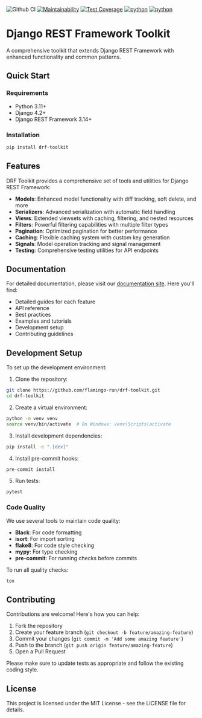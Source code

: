 ![Github CI](https://github.com/flamingo-run/drf-toolkit/workflows/Github%20CI/badge.svg)
[![Maintainability](https://api.codeclimate.com/v1/badges/146215786039817ac8bc/maintainability)](https://codeclimate.com/github/flamingo-run/drf-toolkit/maintainability)
[![Test Coverage](https://api.codeclimate.com/v1/badges/146215786039817ac8bc/test_coverage)](https://codeclimate.com/github/flamingo-run/drf-toolkit/test_coverage)
[![python](https://img.shields.io/badge/python-3.11-blue.svg)](https://www.python.org/downloads/release/python-3110/)
[![python](https://img.shields.io/badge/python-3.12-blue.svg)](https://www.python.org/downloads/release/python-3120/)

# Django REST Framework Toolkit

A comprehensive toolkit that extends Django REST Framework with enhanced functionality and common patterns.

## Quick Start

### Requirements
- Python 3.11+
- Django 4.2+
- Django REST Framework 3.14+

### Installation

```bash
pip install drf-toolkit
```

## Features

DRF Toolkit provides a comprehensive set of tools and utilities for Django REST Framework:

- **Models**: Enhanced model functionality with diff tracking, soft delete, and more
- **Serializers**: Advanced serialization with automatic field handling
- **Views**: Extended viewsets with caching, filtering, and nested resources
- **Filters**: Powerful filtering capabilities with multiple filter types
- **Pagination**: Optimized pagination for better performance
- **Caching**: Flexible caching system with custom key generation
- **Signals**: Model operation tracking and signal management
- **Testing**: Comprehensive testing utilities for API endpoints

## Documentation

For detailed documentation, please visit our [documentation site](docs/). Here you'll find:

- Detailed guides for each feature
- API reference
- Best practices
- Examples and tutorials
- Development setup
- Contributing guidelines

## Development Setup

To set up the development environment:

1. Clone the repository:
```bash
git clone https://github.com/flamingo-run/drf-toolkit.git
cd drf-toolkit
```

2. Create a virtual environment:
```bash
python -m venv venv
source venv/bin/activate  # On Windows: venv\Scripts\activate
```

3. Install development dependencies:
```bash
pip install -e ".[dev]"
```

4. Install pre-commit hooks:
```bash
pre-commit install
```

5. Run tests:
```bash
pytest
```

### Code Quality

We use several tools to maintain code quality:

- **Black**: For code formatting
- **isort**: For import sorting
- **flake8**: For code style checking
- **mypy**: For type checking
- **pre-commit**: For running checks before commits

To run all quality checks:
```bash
tox
```

## Contributing

Contributions are welcome! Here's how you can help:

1. Fork the repository
2. Create your feature branch (`git checkout -b feature/amazing-feature`)
3. Commit your changes (`git commit -m 'Add some amazing feature'`)
4. Push to the branch (`git push origin feature/amazing-feature`)
5. Open a Pull Request

Please make sure to update tests as appropriate and follow the existing coding style.

## License

This project is licensed under the MIT License - see the LICENSE file for details.